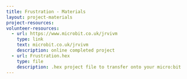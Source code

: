 ```yaml
---
title: Frustration - Materials
layout: project-materials
project-resources:
volunteer-resources:
  - url: https://www.microbit.co.uk/jrvivm
    type: link
    text: microbit.co.uk/jrvivm
    description: online completed project
  - url: Frustration.hex
    type: file
    description: .hex project file to transfer onto your micro:bit 
---
```


